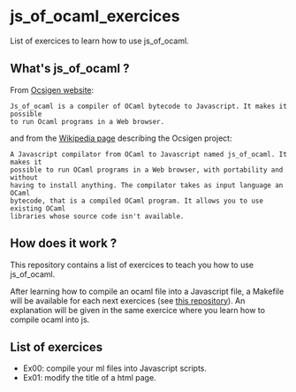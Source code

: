 # js_of_ocaml_exercices

List of exercices to learn how to use js_of_ocaml.

## What's js_of_ocaml ?

From [Ocsigen website](http://ocsigen.org/js_of_ocaml):
```
Js_of_ocaml is a compiler of OCaml bytecode to Javascript. It makes it possible
to run Ocaml programs in a Web browser.
```
and from the [Wikipedia page](https://en.wikipedia.org/wiki/Ocsigen) describing
the Ocsigen project:
```
A Javascript compilator from OCaml to Javascript named js_of_ocaml. It makes it
possible to run OCaml programs in a Web browser, with portability and without
having to install anything. The compilator takes as input language an OCaml
bytecode, that is a compiled OCaml program. It allows you to use existing OCaml
libraries whose source code isn't available.
```

## How does it work ?

This repository contains a list of exercices to teach you how to use
js_of_ocaml.

After learning how to compile an ocaml file into a Javascript file, a Makefile
will be available for each next exercices (see [this
repository](https://github.com/dannywillems/Makefiles)). An explanation will be
given in the same exercice where you learn how to compile ocaml into js.

## List of exercices

* Ex00: compile your ml files into Javascript scripts.
* Ex01: modify the title of a html page.
